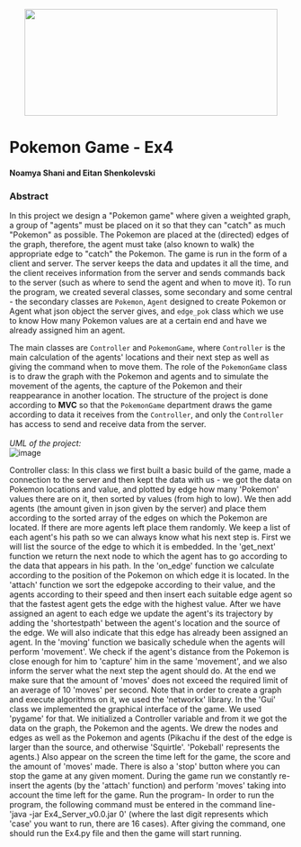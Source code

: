 <p align="center">
  <img src="https://user-images.githubusercontent.com/77248387/148674772-f9b01ba4-74ee-4d78-b468-c55c35dde741.jpg" width="450" height="190">
</p>

# Pokemon Game - Ex4
#### Noamya Shani and Eitan Shenkolevski


### Abstract
In this project we design a "Pokemon game" where given a weighted graph, a group of "agents" must be placed on it so that they can "catch" as much "Pokemon" as possible. The Pokemon are placed at the (directed) edges of the graph, therefore, the agent must take (also known to walk) the appropriate edge to "catch" the Pokemon.
The game is run in the form of a client and server. The server keeps the data and updates it all the time, and the client receives information from the server and sends commands back to the server (such as where to send the agent and when to move it).
To run the program, we created several classes, some secondary and some central - the secondary classes are `Pokemon`, `Agent` designed to create Pokemon or Agent what json object the server gives, and `edge_pok` class which we use to know How many Pokemon values ​​are at a certain end and have we already assigned him an agent.

The main classes are `Controller` and `PokemonGame`, where `Controller` is the main calculation of the agents' locations and their next step as well as giving the command when to move them. The role of the `PokemonGame` class is to draw the graph with the Pokemon and agents and to simulate the movement of the agents, the capture of the Pokemon and their reappearance in another location.
The structure of the project is done according to **MVC** so that the `PokemonGame` department draws the game according to data it receives from the `Controller`, and only the `Controller` has access to send and receive data from the server.
<br><br>
*UML of the project:*<br>
![image](https://user-images.githubusercontent.com/77248387/148674616-9f4ffb04-9091-443c-8453-c8c559828b9d.png)

Controller class:
In this class we first built a basic build of the game, made a connection to the server and then kept the data with us - we got the data on Pokemon locations and value, and plotted by edge how many 'Pokemon' values ​​there are on it, then sorted by values ​​(from high to low).
We then add agents (the amount given in json given by the server) and place them according to the sorted array of the edges on which the Pokemon are located. If there are more agents left place them randomly.
We keep a list of each agent's his path so we can always know what his next step is. First we will list the source of the edge to which it is embedded.
In the 'get_next' function we return the next node to which the agent has to go according to the data that appears in his path.
In the 'on_edge' function we calculate according to the position of the Pokemon on which edge it is located.
In the 'attach' function we sort the edgepoke according to their value, and the agents according to their speed and then insert each suitable edge agent so that the fastest agent gets the edge with the highest value. After we have assigned an agent to each edge we update the agent's its trajectory by adding the 'shortestpath' between the agent's location and the source of the edge. We will also indicate that this edge has already been assigned an agent.
In the 'moving' function we basically schedule when the agents will perform 'movement'. We check if the agent's distance from the Pokemon is close enough for him to 'capture' him in the same 'movement', and we also inform the server what the next step the agent should do. At the end we make sure that the amount of 'moves' does not exceed the required limit of an average of 10 'moves' per second.
Note that in order to create a graph and execute algorithms on it, we used the 'networkx' library.
In the 'Gui' class we implemented the graphical interface of the game. We used 'pygame' for that.
We initialized a Controller variable and from it we got the data on the graph, the Pokemon and the agents. We drew the nodes and edges as well as the Pokemon and agents (Pikachu if the dest of the edge is larger than the source, and otherwise 'Squirtle'. 'Pokeball' represents the agents.)
Also appear on the screen the time left for the game, the score and the amount of 'moves' made. There is also a 'stop' button where you can stop the game at any given moment.
During the game run we constantly re-insert the agents (by the 'attach' function) and perform 'moves' taking into account the time left for the game.
Run the program-
In order to run the program, the following command must be entered in the command line-
'java -jar Ex4_Server_v0.0.jar 0' (where the last digit represents which 'case' you want to run, there are 16 cases). After giving the command, one should run the Ex4.py file and then the game will start running.
